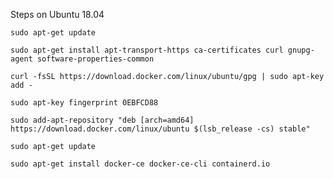 Steps on Ubuntu 18.04

  `sudo apt-get update`
  
  `sudo apt-get install apt-transport-https ca-certificates curl gnupg-agent software-properties-common`
  
  `curl -fsSL https://download.docker.com/linux/ubuntu/gpg | sudo apt-key add -`
  
  `sudo apt-key fingerprint 0EBFCD88`
  
  `sudo add-apt-repository "deb [arch=amd64] https://download.docker.com/linux/ubuntu $(lsb_release -cs) stable"`
  
  `sudo apt-get update`
  
  `sudo apt-get install docker-ce docker-ce-cli containerd.io`
